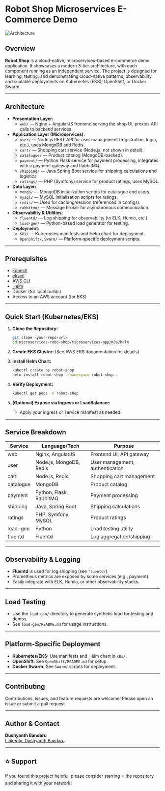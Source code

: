 # Robot Shop Microservices E-Commerce Demo

![Architecture](https://miro.medium.com/v2/resize:fit:736/1*Ld1z5tAB6SP3Toq64MpExQ.png)

## Overview

**Robot Shop** is a cloud-native, microservices-based e-commerce demo application. It showcases a modern 3-tier architecture, with each component running as an independent service. The project is designed for learning, testing, and demonstrating cloud-native patterns, observability, and scalable deployments on Kubernetes (EKS), OpenShift, or Docker Swarm.

---

## Architecture

- **Presentation Layer:**
  - `web/` — Nginx + AngularJS frontend serving the shop UI, proxies API calls to backend services.
- **Application Layer (Microservices):**
  - `user/` — Node.js REST API for user management (registration, login, etc.), uses MongoDB and Redis.
  - `cart/` — Shopping cart service (Node.js, not shown in detail).
  - `catalogue/` — Product catalog (MongoDB-backed).
  - `payment/` — Python Flask service for payment processing, integrates with a payment gateway and RabbitMQ.
  - `shipping/` — Java Spring Boot service for shipping calculations and logistics.
  - `ratings/` — PHP (Symfony) service for product ratings, uses MySQL.
- **Data Layer:**
  - `mongo/` — MongoDB initialization scripts for catalogue and users.
  - `mysql/` — MySQL initialization scripts for ratings.
  - `redis/` — Used for caching/session (referenced in configs).
  - `rabbitmq/` — Message broker for asynchronous communication.
- **Observability & Utilities:**
  - `fluentd/` — Log shipping for observability (to ELK, Humio, etc.).
  - `load-gen/` — Python-based load generator for testing.
- **Deployment:**
  - `K8s/` — Kubernetes manifests and Helm chart for deployment.
  - `OpenShift/`, `Swarm/` — Platform-specific deployment scripts.

---

## Prerequisites

- [kubectl](https://docs.aws.amazon.com/eks/latest/userguide/install-kubectl.html)
- [eksctl](https://docs.aws.amazon.com/eks/latest/userguide/eksctl.html)
- [AWS CLI](https://docs.aws.amazon.com/cli/latest/userguide/cli-chap-install.html)
- [Helm](https://helm.sh/)
- Docker (for local builds)
- Access to an AWS account (for EKS)

---

## Quick Start (Kubernetes/EKS)

1. **Clone the Repository:**
   ```bash
   git clone <your-repo-url>
   cd microservices-robo-shop/microservices-app/K8s/helm
   ```

2. **Create EKS Cluster:**
   (See AWS EKS documentation for details)

3. **Install Helm Chart:**
   ```bash
   kubectl create ns robot-shop
   helm install robot-shop --namespace robot-shop .
   ```

4. **Verify Deployment:**
   ```bash
   kubectl get pods -n robot-shop
   ```

5. **(Optional) Expose via Ingress or LoadBalancer:**
   - Apply your ingress or service manifest as needed.

---

## Service Breakdown

| Service     | Language/Tech | Purpose                                 |
|-------------|--------------|-----------------------------------------|
| web         | Nginx, AngularJS | Frontend UI, API gateway              |
| user        | Node.js, MongoDB, Redis | User management, authentication |
| cart        | Node.js, Redis | Shopping cart management               |
| catalogue   | MongoDB       | Product catalog                         |
| payment     | Python, Flask, RabbitMQ | Payment processing             |
| shipping    | Java, Spring Boot | Shipping calculations                |
| ratings     | PHP, Symfony, MySQL | Product ratings                    |
| load-gen    | Python        | Load testing utility                    |
| fluentd     | Fluentd       | Log aggregation/shipping                |

---

## Observability & Logging

- **Fluentd** is used for log shipping (see `fluentd/`).
- Prometheus metrics are exposed by some services (e.g., payment).
- Easily integrate with ELK, Humio, or other observability stacks.

---

## Load Testing

- Use the `load-gen/` directory to generate synthetic load for testing and demos.
- See `load-gen/README.md` for usage instructions.

---

## Platform-Specific Deployment

- **Kubernetes/EKS:** Use manifests and Helm chart in `K8s/`.
- **OpenShift:** See `OpenShift/README.md` for setup.
- **Docker Swarm:** See `Swarm/` scripts for deployment.

---

## Contributing

Contributions, issues, and feature requests are welcome! Please open an issue or submit a pull request.

---

## Author & Contact

**Dushyanth Bandaru**  
[LinkedIn: Dushyanth Bandaru](https://www.linkedin.com/in/dushyanthbandaru/)

---

## ⭐ Support

If you found this project helpful, please consider starring ⭐ the repository and sharing it with your network!